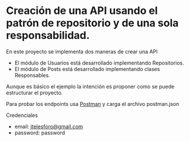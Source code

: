# Creación de una API usando el patrón de repositorio y de una sola responsabilidad.

En este proyecto se implementa dos maneras de crear una API
- El módulo de Usuarios está desarrollado implementando Repositorios.
- El módulo de Posts está desarrollado implementando clases Responsables.

Aunque es básico el ejemplo la intención es proponer como se puede estructurar el proyecto.

Para probar los endpoints usa [Postman](https://www.postman.com/) y carga el archivo postman.json

Credenciales

- email: jtelesforo@gmail.com
- password: password
